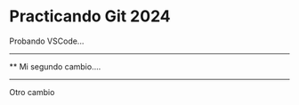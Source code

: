 # Practicando Git 2024

Probando VSCode...

***********************
**  Mi segundo cambio....
*************************

Otro cambio
